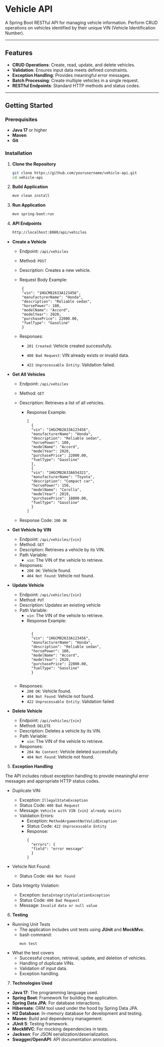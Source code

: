 # Vehicle API

A Spring Boot RESTful API for managing vehicle information. Perform CRUD operations on vehicles identified by their
unique VIN (Vehicle Identification Number).

---

## Features

- **CRUD Operations**: Create, read, update, and delete vehicles.
- **Validation**: Ensures input data meets defined constraints.
- **Exception Handling**: Provides meaningful error messages.
- **Batch Processing**: Create multiple vehicles in a single request.
- **RESTful Endpoints**: Standard HTTP methods and status codes.

---

## Getting Started

### Prerequisites

- **Java 17** or higher
- **Maven**
- **Git**

### Installation

1. **Clone the Repository**

   ```bash
   git clone https://github.com/yourusername/vehicle-api.git
   cd vehicle-api

2. **Build Application**

     ```bash
    mvn clean install
   
3. **Run Application**
    ```bash
   mvn spring-boot:run

4. **API Endpoints**

    ```bash
   http://localhost:8080/api/vehicles

 - **Create a Vehicle**

   - Endpoint: `/api/vehicles`

   - Method: `POST`

   - Description: Creates a new vehicle.

   - Request Body Example:

          {
          "vin": "1HGCM82633A123456",
          "manufacturerName": "Honda",
          "description": "Reliable sedan",
          "horsePower": 180,
          "modelName": "Accord",
          "modelYear": 2020,
          "purchasePrice": 22000.00,
          "fuelType": "Gasoline"
          }
   - Responses:

       - `201 Created`: Vehicle created successfully.

       - `400 Bad Request`: VIN already exists or invalid data.

       - `422 Unprocessable Entity`: Validation failed.

- **Get All Vehicles**

  - Endpoint: `/api/vehicles`

  - Method: `GET`

  - Description: Retrieves a list of all vehicles.

    - Response Example:
      ```
      [
        {
        "vin": "1HGCM82633A123456",
        "manufacturerName": "Honda",
        "description": "Reliable sedan",
        "horsePower": 180,
        "modelName": "Accord",
        "modelYear": 2020,
        "purchasePrice": 22000.00,
        "fuelType": "Gasoline"
        },
        {
        "vin": "1HGCM82633A654321",
        "manufacturerName": "Toyota",
        "description": "Compact car",
        "horsePower": 150,
        "modelName": "Corolla",
        "modelYear": 2019,
        "purchasePrice": 18000.00,
        "fuelType": "Gasoline"
        }
      ]
  - Response Code: `200 OK`


- **Get Vehicle by VIN**
  - Endpoint: `/api/vehicles/{vin}`
  - Method: `GET`
  - Description: Retrieves a vehicle by its VIN.
  - Path Variable:
    - `vin`: The VIN of the vehicle to retrieve.
  - Responses:
    - `200 OK`: Vehicle found.
    - `404 Not Found`: Vehicle not found.

- **Update Vehicle**
  - Endpoint: `/api/vehicles/{vin}`
  - Method: `PUT`
  - Description: Updates an existing vehicle
  - Path Variable:
    - `vin`: The VIN of the vehicle to retrieve.
    - Response Example:
      ```

        {
        "vin": "1HGCM82633A123456",
        "manufacturerName": "Honda",
        "description": "Reliable sedan",
        "horsePower": 180,
        "modelName": "Accord",
        "modelYear": 2020,
        "purchasePrice": 22000.00,
        "fuelType": "Gasoline"
        }


  - Responses:
    - `200 OK`: Vehicle found.
    - `404 Not Found`: Vehicle not found.
    -  `422 Unprocessable Entity`: Validation failed

- **Delete Vehicle**
  - Endpoint: `/api/vehicles/{vin}`
  - Method: `DELETE`
  - Description: Deletes a vehicle by its VIN.
  - Path Variable:
    - `vin`: The VIN of the vehicle to retrieve.
  - Responses:
    - `204 No Content`: Vehicle deleted successfully.
    - `404 Not Found`: Vehicle not found.


5. **Exception Handling**

The API includes robust exception handling to provide meaningful error messages and appropriate HTTP status codes.

 - Duplicate VIN:

   - Exception: `IllegalStateException`
   - Status Code: `400 Bad Request`
   - Message: `Vehicle with VIN {vin} already exists`
   - Validation Errors:
      - Exception: `MethodArgumentNotValidException`
      - Status Code: `422 Unprocessable Entity`
      - Response:
        ```
        {
          "errors": {
          "field": "error message"
          }
        }
- Vehicle Not Found:
  - Status Code: `404 Not Found`
- Data Integrity Violation:
  - Exception: `DataIntegrityViolationException`
  - Status Code: `400 Bad Request`
  - Message: `Invalid data or null value`

6. **Testing**
- Running Unit Tests
  - The application includes unit tests using **JUnit** and **MockMvc**.
  - bash command:
       ```
       mvn test
- What the test covers
    - Successful creation, retrieval, update, and deletion of vehicles.
    - Handling of duplicate VINs.
    - Validation of input data.
    - Exception handling.

7. **Technologies Used**
- **Java 17**: The programming language used.
- **Spring Boot**: Framework for building the application.
- **Spring Data JPA**: For database interactions.
- **Hibernate**: ORM tool used under the hood by Spring Data JPA.
- **H2 Database**: In-memory database for development and testing.
- **Maven**: Build and dependency management.
- **JUnit 5**: Testing framework.
- **MockMVC**: For mocking dependencies in tests.
- **Jackson**: For JSON serialization/deserialization.
- **Swagger/OpenAPI**: API documentation annotations.